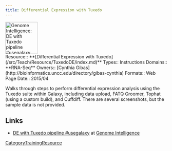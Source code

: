 ```yaml
---
title: Differential Expression with Tuxedo
---
```

<div class='center'>
<a href='http://genomeintelligence.org/?p=998'><img src="/src/Teach/Resource/TuxedoDE/GenomeIntelligence.png" alt="Genome Intelligence: DE with Tuxedo pipeline #usegalaxy" height="100" /></a>
</div>





<div class='deploymentbox'>
 Resource:: **[Differential Expression with Tuxedo](/src/Teach/Resource/TuxedoDE/index.md)**
 Types:: Instructions
 Domains:: **RNA-Seq** 
 Owners:: [Cynthia Gibas](http://bioinformatics.uncc.edu/directory/gibas-cynthia)
 Formats:: Web Page  
 Date:: 2015/04
</div>

Walks through steps to perform differential expression analysis using the Tuxedo suite within Galaxy, including data upload, FATQ Groomer, Tophat (using a custom build), and Cuffdiff.  There are several screenshots, but the sample data is not provided.

## Links

* [DE with Tuxedo pipeline #usegalaxy](http://genomeintelligence.org/?p=998) at [Genome Intelligence](http://genomeintelligence.org/)

[CategoryTrainingResource](/src/CategoryTrainingResource/index.md)
